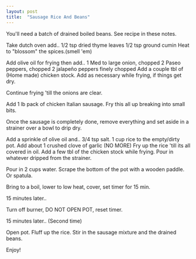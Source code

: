 ```yaml
---
layout: post
title:  "Sausage Rice And Beans"
---
```


You'll need a batch of drained boiled beans. See recipe in these notes.

Take dutch oven add..
1/2 tsp dried thyme leaves
1/2 tsp ground cumin
Heat to "blossom" the spices.(smell 'em)

Add olive oil for frying then add..
1 Med to large onion, chopped
2 Paseo peppers, chopped
2 jalapeño peppers finely chopped
Add a couple tbl of (Home made) chicken stock. Add as necessary while
frying, if things get dry.

Continue frying 'till the onions are clear.

Add 1 lb pack of chicken Italian sausage.
Fry this all up breaking into small bits.

Once the sausage is completely done, remove everything and set aside in a
strainer over a bowl to drip dry.

Add a sprinkle of olive oil and..
3/4 tsp salt.
1 cup rice to the empty/dirty pot.
Add about 1 crushed clove of garlic (NO MORE)
Fry up the rice 'till its all covered in oil.
Add a few tbl of the chicken stock while frying.
Pour in whatever dripped from the strainer.

Pour in 2 cups water. Scrape the bottom of the pot with a wooden paddle.
Or spatula.

Bring to a boil, lower to low heat, cover, set timer for 15 min.

15 minutes later..

Turn off burner, DO NOT OPEN POT, reset timer.

15 minutes later.. (Second time)

Open pot. Fluff up the rice. Stir in the sausage mixture and the drained
beans.

Enjoy!
